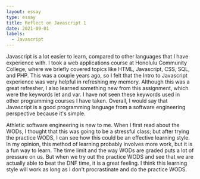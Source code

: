 ```yaml
---
layout: essay
type: essay
title: Reflect on Javascript 1
date: 2021-09-01
labels:
  - Javascript
---
```


Javascript is a lot easier to learn, compared to other languages that I have experience with. I took a web applications course at Honolulu Community College, where we briefly covered topics like HTML, Javascript, CSS, SQL, and PHP. This was a couple years ago, so I felt that the Intro to Javascript experience was very helpful in refreshing my memory. Although this was a great refresher, I also learned something new from this assignment, which were the keywords let and var. I have not seen these keywords used in other programming courses I have taken. Overall, I would say that Javascript is a good programming language from a software engineering perspective because it's simple.

Athletic software engineering is new to me. When I first read about the WODs, I thought that this was going to be a stressful class; but after trying the practice WODS, I can see how this could be an effective learning style. In my opinion, this method of learning probably involves more work, but it is a fun way to learn. The time limit and the way WODs are graded puts a lot of pressure on us. But when we try out the practice WODS and see that we are actually able to beat the DNF time, it is a great feeling. I think this learning style will work as long as I don't procrastinate and do the practice WODS.
